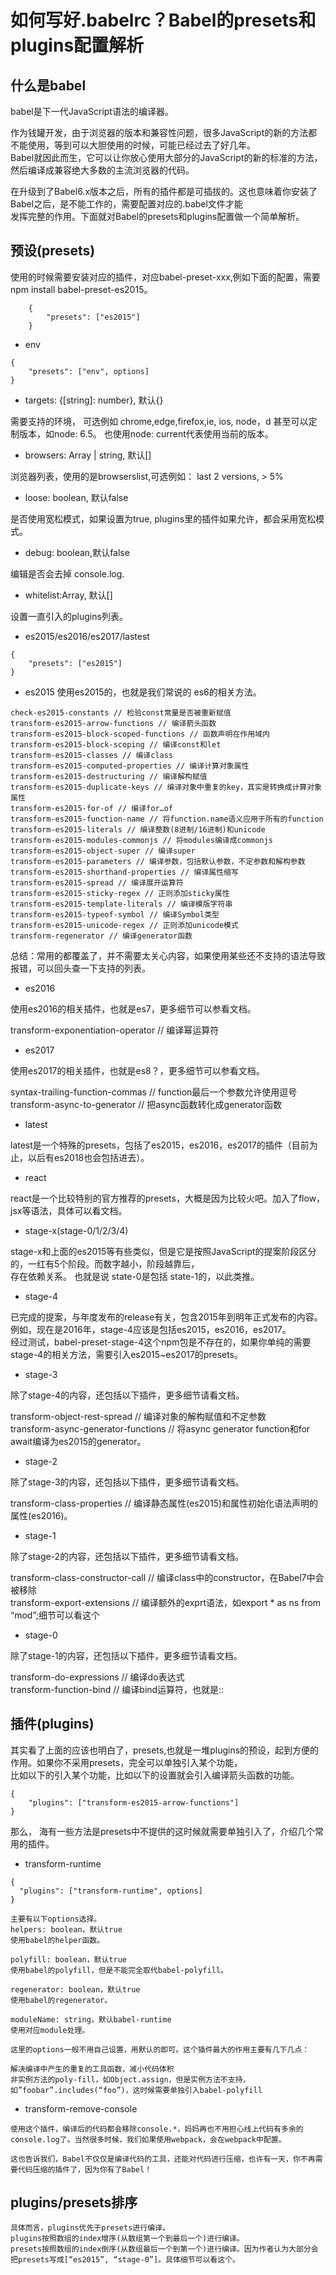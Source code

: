 # 如何写好.babelrc？Babel的presets和plugins配置解析

## 什么是babel  

babel是下一代JavaScript语法的编译器。  

作为钱罐开发，由于浏览器的版本和兼容性问题，很多JavaScript的新的方法都不能使用，等到可以大胆使用的时候，可能已经过去了好几年。  
Babel就因此而生，它可以让你放心使用大部分的JavaScript的新的标准的方法，然后编译成兼容绝大多数的主流浏览器的代码。  

在升级到了Babel6.x版本之后，所有的插件都是可插拔的。这也意味着你安装了Babel之后，是不能工作的，需要配置对应的.babel文件才能  
发挥完整的作用。下面就对Babel的presets和plugins配置做一个简单解析。  

## 预设(presets)

使用的时候需要安装对应的插件，对应babel-preset-xxx,例如下面的配置，需要npm install babel-preset-es2015。  

```
	{
		"presets": ["es2015"]
	}

```

- env  

```
{
	"presets": ["env", options]
}
```

- targets: {[string]: number}, 默认{}  

需要支持的环境， 可选例如 chrome,edge,firefox,ie, ios, node，d 甚至可以定制版本，如node: 6.5。 也使用node: current代表使用当前的版本。  

- browsers: Array | string,  默认[]  

浏览器列表，使用的是browserslist,可选例如： last 2 versions, > 5%  

- loose: boolean, 默认false  

是否使用宽松模式，如果设置为true, plugins里的插件如果允许，都会采用宽松模式。  

- debug: boolean,默认false  

编辑是否会去掉 console.log.  

- whitelist:Array, 默认[]  

设置一直引入的plugins列表。  

- es2015/es2016/es2017/lastest  

```
{
	"presets": ["es2015"]
}
```

- es2015  使用es2015的，也就是我们常说的 es6的相关方法。  

```
check-es2015-constants // 检验const常量是否被重新赋值
transform-es2015-arrow-functions // 编译箭头函数
transform-es2015-block-scoped-functions // 函数声明在作用域内
transform-es2015-block-scoping // 编译const和let
transform-es2015-classes // 编译class
transform-es2015-computed-properties // 编译计算对象属性
transform-es2015-destructuring // 编译解构赋值
transform-es2015-duplicate-keys // 编译对象中重复的key，其实是转换成计算对象属性
transform-es2015-for-of // 编译for…of
transform-es2015-function-name // 将function.name语义应用于所有的function
transform-es2015-literals // 编译整数(8进制/16进制)和unicode
transform-es2015-modules-commonjs // 将modules编译成commonjs
transform-es2015-object-super // 编译super
transform-es2015-parameters // 编译参数，包括默认参数，不定参数和解构参数
transform-es2015-shorthand-properties // 编译属性缩写
transform-es2015-spread // 编译展开运算符
transform-es2015-sticky-regex // 正则添加sticky属性
transform-es2015-template-literals // 编译模版字符串
transform-es2015-typeof-symbol // 编译Symbol类型
transform-es2015-unicode-regex // 正则添加unicode模式
transform-regenerator // 编译generator函数

```

总结：常用的都覆盖了，并不需要太关心内容，如果使用某些还不支持的语法导致报错，可以回头查一下支持的列表。    
 
- es2016  

使用es2016的相关插件，也就是es7，更多细节可以参看文档。  
 
transform-exponentiation-operator // 编译幂运算符  

- es2017

使用es2017的相关插件，也就是es8？，更多细节可以参看文档。  

syntax-trailing-function-commas // function最后一个参数允许使用逗号  
transform-async-to-generator // 把async函数转化成generator函数  
 

- latest  

latest是一个特殊的presets，包括了es2015，es2016，es2017的插件（目前为止，以后有es2018也会包括进去）。  

- react

react是一个比较特别的官方推荐的presets，大概是因为比较火吧。加入了flow，jsx等语法，具体可以看文档。  

- stage-x(stage-0/1/2/3/4)  

stage-x和上面的es2015等有些类似，但是它是按照JavaScript的提案阶段区分的，一红有5个阶段。而数字越小，阶段越靠后，  
存在依赖关系。  也就是说 state-0是包括 state-1的，以此类推。  

- stage-4   

已完成的提案，与年度发布的release有关，包含2015年到明年正式发布的内容。例如，现在是2016年，stage-4应该是包括es2015，es2016，es2017。    
经过测试，babel-preset-stage-4这个npm包是不存在的，如果你单纯的需要stage-4的相关方法，需要引入es2015~es2017的presets。  


- stage-3  

除了stage-4的内容，还包括以下插件，更多细节请看文档。  

transform-object-rest-spread // 编译对象的解构赋值和不定参数  
transform-async-generator-functions // 将async generator function和for await编译为es2015的generator。  

- stage-2

除了stage-3的内容，还包括以下插件，更多细节请看文档。  

transform-class-properties // 编译静态属性(es2015)和属性初始化语法声明的属性(es2016)。  

- stage-1

除了stage-2的内容，还包括以下插件，更多细节请看文档。  

transform-class-constructor-call // 编译class中的constructor，在Babel7中会被移除  
transform-export-extensions // 编译额外的exprt语法，如export * as ns from “mod”;细节可以看这个  

- stage-0

除了stage-1的内容，还包括以下插件，更多细节请看文档。  

transform-do-expressions // 编译do表达式  
transform-function-bind // 编译bind运算符，也就是::  

## 插件(plugins)

其实看了上面的应该也明白了，presets,也就是一堆plugins的预设，起到方便的作用。如果你不采用presets，完全可以单独引入某个功能，  
比如以下的引入某个功能，比如以下的设置就会引入编译箭头函数的功能。  

```
{
	"plugins": ["transform-es2015-arrow-functions"]
}
```

那么， 海有一些方法是presets中不提供的这时候就需要单独引入了，介绍几个常用的插件。  

- transform-runtime  

```
{
  "plugins": ["transform-runtime", options]
}

主要有以下options选择。
helpers: boolean，默认true
使用babel的helper函数。

polyfill: boolean，默认true
使用babel的polyfill，但是不能完全取代babel-polyfill。

regenerator: boolean，默认true
使用babel的regenerator。

moduleName: string，默认babel-runtime
使用对应module处理。

这里的options一般不用自己设置，用默认的即可。这个插件最大的作用主要有几下几点：

解决编译中产生的重复的工具函数，减小代码体积
非实例方法的poly-fill，如Object.assign，但是实例方法不支持，如”foobar”.includes(“foo”)，这时候需要单独引入babel-polyfill
```

- transform-remove-console  

```
使用这个插件，编译后的代码都会移除console.*，妈妈再也不用担心线上代码有多余的console.log了。当然很多时候，我们如果使用webpack，会在webpack中配置。

这也告诉我们，Babel不仅仅是编译代码的工具，还能对代码进行压缩，也许有一天，你不再需要代码压缩的插件了，因为你有了Babel！
```

## plugins/presets排序

```
具体而言，plugins优先于presets进行编译。
plugins按照数组的index增序(从数组第一个到最后一个)进行编译。
presets按照数组的index倒序(从数组最后一个到第一个)进行编译。因为作者认为大部分会把presets写成[“es2015”, “stage-0”]。具体细节可以看这个。
```
